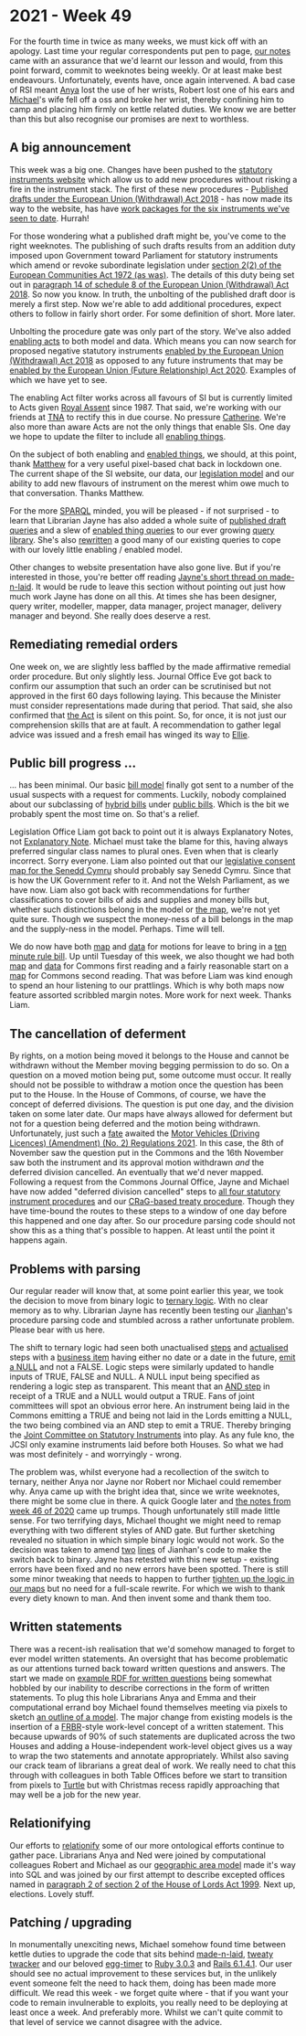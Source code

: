 # 2021 - Week 49

For the fourth time in twice as many weeks, we must kick off with an apology. Last time your regular correspondents put pen to page, [our notes](https://ukparliament.github.io/ontologies/meta/weeknotes/2021/47/) came with an assurance that we'd learnt our lesson and would, from this point forward, commit to weeknotes being weekly. Or at least make best endeavours. Unfortunately, events have, once again intervened. A bad case of RSI meant [Anya](https://twitter.com/bitten_) lost the use of her wrists, Robert lost one of his ears and [Michael](https://twitter.com/fantasticlife)'s wife fell off a oss and broke her wrist, thereby confining him to camp and placing him firmly on kettle related duties. We know we are better than this but also recognise our promises are next to worthless.

## A big announcement

This week was a big one. Changes have been pushed to the [statutory instruments website](https://statutoryinstruments.parliament.uk/) which allow us to add new procedures without risking a fire in the instrument stack. The first of these new procedures - [Published drafts under the European Union (Withdrawal) Act 2018](https://ukparliament.github.io/ontologies/procedure/maps/legislation/secondary/published-drafts-under-euwa/published-drafts-under-euwa.pdf) - has now made its way to the website, has have [work packages for the six instruments we've seen to date](https://statutoryinstruments.parliament.uk/?SearchTerm=&House=&LayingBodyId=&Procedure=jaKY87jt&ParliamentaryProcess=&RecommendedForProcedureChange=&ConcernsRaisedByCommittee=&MotionToStop=&DebateScheduled=&ShowAdvanced=true). Hurrah!

For those wondering what a published draft might be, you've come to the right weeknotes. The publishing of such drafts results from an addition duty imposed upon Government toward Parliament for statutory instruments which amend or revoke subordinate legislation under [section 2(2) of the European Communities Act 1972 (as was)](https://www.legislation.gov.uk/ukpga/1972/68/section/2/2018-04-01). The details of this duty being set out in [paragraph 14 of schedule 8 of the European Union (Withdrawal) Act 2018](https://legislation.gov.uk/ukpga/2018/16/schedule/8/enacted#schedule-8-paragraph-14). So now you know. In truth, the unbolting of the published draft door is merely a first step. Now we're able to add additional procedures, expect others to follow in fairly short order. For some definition of short. More later.

Unbolting the procedure gate was only part of the story. We've also added [enabling acts](https://ukparliament.github.io/ontologies/procedure/maps/legislation/secondary/published-drafts-under-euwa/published-drafts-under-euwa.pdf) to both model and data. Which means you can now search for proposed negative statutory instruments [enabled by the European Union (Withdrawal) Act 2018](https://statutoryinstruments.parliament.uk/?SearchTerm=&House=&ActOfParliamentId=Ma8CbL0w&LayingBodyId=&Procedure=iCdMN1MW&ParliamentaryProcess=&RecommendedForProcedureChange=&ConcernsRaisedByCommittee=&MotionToStop=&DebateScheduled=&ShowAdvanced=true) as opposed to any future instruments that may be [enabled by the European Union (Future Relationship) Act 2020](https://statutoryinstruments.parliament.uk/?SearchTerm=&House=&ActOfParliamentId=E8YsAwki&LayingBodyId=&Procedure=iCdMN1MW&ParliamentaryProcess=&RecommendedForProcedureChange=&ConcernsRaisedByCommittee=&MotionToStop=&DebateScheduled=&ShowAdvanced=true). Examples of which we have yet to see.

The enabling Act filter works across all favours of SI but is currently limited to Acts given [Royal Assent](https://en.wikipedia.org/wiki/Royal_assent#United_Kingdom) since 1987. That said, we're working with our friends at [TNA](https://www.nationalarchives.gov.uk/) to rectify this in due course. No pressure [Catherine](https://twitter.com/CathTabone). We're also more than aware Acts are not the only things that enable SIs. One day we hope to update the filter to include all [enabling things](https://ukparliament.github.io/ontologies/legislation/legislation-ontology.html#d4e155).

On the subject of both enabling and [enabled things](https://ukparliament.github.io/ontologies/legislation/legislation-ontology.html#d4e181), we should, at this point, thank [Matthew](https://twitter.com/mattwadd) for a very useful pixel-based chat back in lockdown one. The current shape of the SI website, our data, our [legislation model](https://ukparliament.github.io/ontologies/legislation/legislation-ontology.html) and our ability to add new flavours of instrument on the merest whim owe much to that conversation. Thanks Matthew.

For the more [SPARQL](https://en.wikipedia.org/wiki/SPARQL) minded, you will be pleased - if not surprised - to learn that Librarian Jayne has also added a whole suite of [published draft queries](https://ukparliament.github.io/ontologies/procedure/meta/queries/instrument-types/published-drafts-under-euwa/) and a slew of [enabled thing queries](https://ukparliament.github.io/ontologies/procedure/meta/queries/procedural-steps/enabled-things/) to our ever growing [query library](https://ukparliament.github.io/ontologies/procedure/meta/queries/). She's also [rewritten](https://trello.com/c/80qWumES/217-update-any-queries-in-our-library-to-cope-with-enabled-things) a good many of our existing queries to cope with our lovely little enabling / enabled model.

Other changes to website presentation have also gone live. But if you're interested in those, you're better off reading [Jayne's short thread on made-n-laid](https://twitter.com/madenlaid/status/1466395002393743362). It would be rude to leave this section without pointing out just how much work Jayne has done on all this. At times she has been designer, query writer, modeller, mapper, data manager, project manager, delivery manager and beyond. She really does deserve a rest.

## Remediating remedial orders

One week on, we are slightly less baffled by the made affirmative remedial order procedure. But only slightly less. Journal Office Eve got back to confirm our assumption that such an order can be scrutinised but not approved in the first 60 days following laying. This because the Minister must consider representations made during that period. That said, she also confirmed that [the Act](https://www.legislation.gov.uk/ukpga/1998/42/schedule/2#schedule-2-paragraph-4-1) is silent on this point. So, for once, it is not just our comprehension skills that are at fault. A recommendation to gather legal advice was issued and a fresh email has winged its way to [Ellie](https://twitter.com/ellie_hourigan).

## Public bill progress ...

... has been minimal. Our basic [bill model](https://ukparliament.github.io/ontologies/bill/bill-ontology.html) finally got sent to a number of the usual suspects with a request for comments. Luckily, nobody complained about our subclassing of [hybrid bills](https://ukparliament.github.io/ontologies/bill/bill-ontology.html#d4e121) under [public bills](https://ukparliament.github.io/ontologies/bill/bill-ontology.html#d4e108). Which is the bit we probably spent the most time on. So that's a relief.

Legislation Office Liam got back to point out it is always Explanatory Notes, not [Explanatory Note](https://ukparliament.github.io/ontologies/bill/bill-ontology.html#d4e203). Michael must take the blame for this, having always preferred singular class names to plural ones. Even when that is clearly incorrect. Sorry everyone. Liam also pointed out that our [legislative consent map for the Senedd Cymru](https://ukparliament.github.io/ontologies/procedure/maps/legislation/primary/public-bills/components/devolved-legislature-consent/welsh-parliament/welsh-parliament-consent.pdf) should probably say Senedd Cymru. Since that is how the UK Government refer to it. And not the Welsh Parliament, as we have now. Liam also got back with recommendations for further classifications to cover bills of aids and supplies and money bills but, whether such distinctions belong in the model or [the map](https://ukparliament.github.io/ontologies/procedure/maps/legislation/primary/), we're not yet quite sure. Though we suspect the money-ness of a bill belongs in the map and the supply-ness in the model. Perhaps. Time will tell.

We do now have both [map](https://ukparliament.github.io/ontologies/procedure/maps/legislation/primary/public-bills/components/commons/ten-minute-rule/ten-minute-rule.pdf) and [data](https://ukparliament.github.io/ontologies/procedure/maps/legislation/primary/public-bills/components/commons/ten-minute-rule/ten-minute-rule.svg) for motions for leave to bring in a [ten minute rule bill](https://en.wikipedia.org/wiki/Ten_Minute_Rule). Up until Tuesday of this week, we also thought we had both [map](https://ukparliament.github.io/ontologies/procedure/maps/legislation/primary/public-bills/components/commons/first-reading/first-reading.pdf) and [data](https://ukparliament.github.io/ontologies/procedure/maps/legislation/primary/public-bills/components/commons/first-reading/first-reading.svg) for Commons first reading and a fairly reasonable start on a [map](https://ukparliament.github.io/ontologies/procedure/maps/legislation/primary/public-bills/components/commons/second-reading/second-reading.pdf) for Commons second reading. That was before Liam was kind enough to spend an hour listening to our prattlings. Which is why both maps now feature assorted scribbled margin notes. More work for next week. Thanks Liam.

## The cancellation of deferment

By rights, on a motion being moved it belongs to the House and cannot be withdrawn without the Member moving begging permission to do so. On a question on a moved motion being put, some outcome must occur. It really should not be possible to withdraw a motion once the question has been put to the House. In the House of Commons, of course, we have the concept of deferred divisions. The question is put one day, and the division taken on some later date. Our maps have always allowed for deferment but not for a question being deferred and the motion being withdrawn. Unfortunately, just such a [fate](https://commonsbusiness.parliament.uk/document/51667/html#anchor-14) awaited the [Motor Vehicles (Driving Licences) (Amendment) (No. 2) Regulations 2021](https://statutoryinstruments.parliament.uk/instrument/bPmqor5J/timeline/8na21AxC/). In this case, the 8th of November saw the question put in the Commons and the 16th November saw both the instrument and its approval motion withdrawn *and* the deferred division cancelled. An eventually that we'd never mapped. Following a request from the Commons Journal Office, Jayne and Michael have now added "deferred division cancelled" steps to [all four statutory instrument procedures](https://ukparliament.github.io/ontologies/procedure/maps/legislation/secondary/#statutory-instrument-procedures) and our [CRaG-based treaty procedure](https://ukparliament.github.io/ontologies/procedure/maps/treaties/crag-treaties/crag-treaties.pdf). Though they have time-bound the routes to these steps to a window of one day before this happened and one day after. So our procedure parsing code should not show this as a thing that's possible to happen. At least until the point it happens again.

## Problems with parsing

Our regular reader will know that, at some point earlier this year, we took the decision to move from binary logic to [ternary logic](https://en.wikipedia.org/wiki/Three-valued_logic). With no clear memory as to why. Librarian Jayne has recently been testing our [Jianhan](https://twitter.com/jianhanzhu)'s procedure parsing code and stumbled across a rather unfortunate problem. Please bear with us here.

The shift to ternary logic had seen both unactualised [steps](https://ukparliament.github.io/ontologies/procedure/procedure-ontology.html#d4e175) and [actualised](https://ukparliament.github.io/ontologies/procedure/procedure-ontology.html#d4e308) steps with a [business item](https://ukparliament.github.io/ontologies/procedure/procedure-ontology.html#d4e211) having either no date or a date in the future, [emit a NULL](https://ukparliament.github.io/ontologies/procedure/flowcharts/meta/design-notes/with-step-types/#current-states-of-a-business-step) and not a FALSE. Logic steps were similarly updated to handle inputs of TRUE, FALSE and NULL. A NULL input being specified as rendering a logic step as transparent. This meant that an [AND step](https://ukparliament.github.io/ontologies/procedure/flowcharts/meta/design-notes/with-step-types/#and-steps) in receipt of a TRUE and a NULL would output a TRUE. Fans of joint committees will spot an obvious error here. An instrument being laid in the Commons emitting a TRUE and being not laid in the Lords emitting a NULL, the two being combined via an AND step to emit a TRUE. Thereby bringing the [Joint Committee on Statutory Instruments](https://committees.parliament.uk/committee/148/statutory-instruments-joint-committee/) into play. As any fule kno, the JCSI only examine instruments laid before both Houses. So what we had was most definitely - and worryingly - wrong.

The problem was, whilst everyone had a recollection of the switch to ternary, neither Anya nor Jayne nor Robert nor Michael could remember why. Anya came up with the bright idea that, since we write weeknotes, there might be some clue in there. A quick Google later and [the notes from week 46 of 2020](https://ukparliament.github.io/ontologies/meta/weeknotes/2020/46/#logicifying-the-procedure-model) came up trumps. Though unfortunately still made little sense. For two terrifying days, Michael thought we might need to remap everything with two different styles of AND gate. But further sketching revealed no situation in which simple binary logic would not work. So the decision was taken to amend [two](https://github.com/ukparliament/Procedures/blob/master/Procedure.Web/Controllers/WorkPackagesController.cs#L133) [lines](https://github.com/ukparliament/Procedures/blob/master/Procedure.Web/Controllers/WorkPackagesController.cs#L137) of Jianhan's code to make the switch back to binary. Jayne has retested with this new setup - existing errors have been fixed and no new errors have been spotted. There is still some minor tweaking that needs to happen to further [tighten up the logic in our maps](https://trello.com/c/lRnPUifF/223-tighten-logic-to-help-parsing) but no need for a full-scale rewrite. For which we wish to thank every diety known to man. And then invent some and thank them too.

## Written statements

There was a recent-ish realisation that we'd somehow managed to forget to ever model written statements. An oversight that has become problematic as our attentions turned back toward written questions and answers. The start we made on [example RDF for written questions](https://github.com/ukparliament/ontologies/tree/master/question-and-answer/examples/lords/tabled-for-written-answer) being somewhat hobbled by our inability to describe corrections in the form of written statements. To plug this hole Librarians Anya and Emma and their computational errand boy Michael found themselves meeting via pixels to sketch [an outline of a model](https://github.com/ukparliament/ontologies/blob/master/written-statement/written-statment.svg). The major change from existing models is the insertion of a [FRBR](https://en.wikipedia.org/wiki/Functional_Requirements_for_Bibliographic_Records)-style work-level concept of a written statement. This because upwards of 90% of such statements are duplicated across the two Houses and adding a House-independent work-level object gives us a way to wrap the two statements and annotate appropriately. Whilst also saving our crack team of librarians a great deal of work. We really need to chat this through with colleagues in both Table Offices before we start to transition from pixels to [Turtle](https://en.wikipedia.org/wiki/Turtle_(syntax)) but with Christmas recess rapidly approaching that may well be a job for the new year.

## Relationifying

Our efforts to [relationify](https://ukparliament.github.io/ontologies/meta/relational/) some of our more ontological efforts continue to gather pace. Librarians Anya and Ned were joined by computational colleagues Robert and Michael as our [geographic area model](https://ukparliament.github.io/ontologies/geographic-area/geographic-area-ontology.html) made it's way into SQL and was joined by our first attempt to describe excepted offices named in [paragraph 2 of section 2 of the House of Lords Act 1999](https://www.legislation.gov.uk/ukpga/1999/34/section/2#section-2-2). Next up, elections. Lovely stuff.

## Patching / upgrading 

In monumentally unexciting news, Michael somehow found time between kettle duties to upgrade the code that sits behind [made-n-laid](https://twitter.com/madenlaid), [tweaty twacker](https://twitter.com/TweatyTwacker) and our beloved [egg-timer](https://parliament-calendar.herokuapp.com/) to [Ruby 3.0.3](https://www.ruby-lang.org/en/news/2021/11/24/ruby-3-0-3-released/) and [Rails 6.1.4.1](https://weblog.rubyonrails.org/2021/8/19/Rails-6-0-4-1-and-6-1-4-1-have-been-released/). Our user should see no actual improvement to these services but, in the unlikely event  someone felt the need to hack them, doing has been made more difficult. We read this week - we forget quite where - that if you want your code to remain invulnerable to exploits, you really need to be deploying at least once a week. And preferably more. Whilst we can't quite commit to that level of service we cannot disagree with the advice.